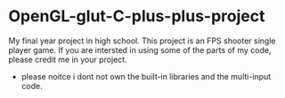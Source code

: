# OpenGL-glut-C-plus-plus-project
My final year project in high school. This project is an FPS shooter single player game. 
If you are intersted in using some of the parts of my code, please credit me in your project.

- please noitce i dont not own the built-in libraries and the multi-input code.
